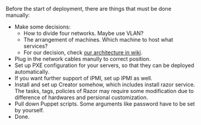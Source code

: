 
Before the start of deployment, there are things that must be done manually:
* Make some decisions:
  * How to divide four networks. Maybe use VLAN?
  * The arrangement of machines. Which machine to host what services?
  * For our decision, check [our architecture in wiki](https://github.com/csie-cloud/wiki/wiki/Architecture).
* Plug in the network cables manully to correct position.
* Set up PXE configuration for your servers, so that they can be deployed automatically.
* If you want further support of IPMI, set up IPMI as well.
* Install and set up Creator somehow, which includes install razor service. The tasks, tags, policies of Razor may require some modification due to difference of hardwares and persional customization.
* Pull down Puppet scripts. Some arguments like password have to be set by yourself.
* Done.
